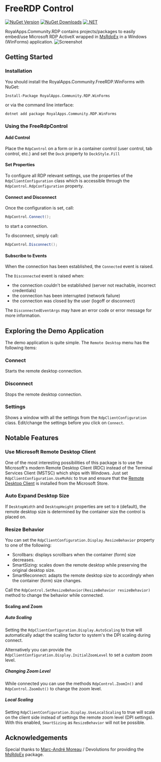 # FreeRDP Control

[![NuGet Version](https://img.shields.io/nuget/v/RoyalApps.Community.Rdp.WinForms.svg?style=flat)](https://www.nuget.org/packages/RoyalApps.Community.FreeRdp.WinForms)
[![NuGet Downloads](https://img.shields.io/nuget/dt/RoyalApps.Community.Rdp.WinForms.svg?color=green)](https://www.nuget.org/packages/RoyalApps.Community.FreeRdp.WinForms)
[![.NET](https://img.shields.io/badge/.NET-%3E%3D%20%207.0-blueviolet)](https://dotnet.microsoft.com/download)

RoyalApps.Community.RDP contains projects/packages to easily embed/use Microsoft RDP ActiveX wrapped in [MsRdpEx](https://github.com/Devolutions/MsRdpEx) in a Windows (WinForms) application.
![Screenshot](https://raw.githubusercontent.com/royalapplications/royalapps-community-rdp/main/docs/assets/Screenshot.png)

## Getting Started
### Installation
You should install the RoyalApps.Community.FreeRDP.WinForms with NuGet:
```
Install-Package RoyalApps.Community.RDP.WinForms
```
or via the command line interface:
```
dotnet add package RoyalApps.Community.RDP.WinForms
```

### Using the FreeRdpControl
#### Add Control
Place the `RdpControl` on a form or in a container control (user control, tab control, etc.) and set the `Dock` property to `DockStyle.Fill`

#### Set Properties
To configure all RDP relevant settings, use the properties of the `RdpClientConfiguration` class which is accessible through the `RdpControl.RdpConfiguration` property.

#### Connect and Disconnect
Once the configuration is set, call:
```csharp
RdpControl.Connect();
```
to start a connection.

To disconnect, simply call:
```csharp
RdpControl.Disconnect();
```
#### Subscribe to Events
When the connection has been established, the `Connected` event is raised.

The `Disconnected` event is raised when:
* the connection couldn't be established (server not reachable, incorrect credentials)
* the connection has been interrupted (network failure)
* the connection was closed by the user (logoff or disconnect)

The `DisconnectedEventArgs` may have an error code or error message for more information.

## Exploring the Demo Application
The demo application is quite simple. The `Remote Desktop` menu has the following items:
### Connect
Starts the remote desktop connection.

### Disconnect
Stops the remote desktop connection.

### Settings
Shows a window with all the settings from the `RdpClientConfiguration` class. Edit/change the settings before you click on `Connect`.

## Notable Features

### Use Microsoft Remote Desktop Client
One of the most interesting possibilities of this package is to use the Microsoft's modern Remote Desktop Client (RDC) instead of the Terminal Services Client (MSTSC) which ships with Windows. Just set `RdpClientConfiguration.UseMsRdc` to true and ensure that the [Remote Desktop Client](https://www.microsoft.com/store/productId/9WZDNCRFJ3PS) is installed from the Microsoft Store. 

### Auto Expand Desktop Size
If `DesktopWidth` and `DesktopHeight` properties are set to `0` (default), the remote desktop size is determined by the container size the control is placed on.

### Resize Behavior
You can set the `RdpClientConfiguration.Display.ResizeBehavior` property to one of the following:
- Scrollbars: displays scrollbars when the container (form) size decreases.
- SmartSizing: scales down the remote desktop while preserving the original desktop size.
- SmartReconnect: adapts the remote desktop size to accordingly when the container (form) size changes.

Call the `RdpControl.SetResizeBehavior(ResizeBehavior resizeBehavior)` method to change the behavior while connected.

#### Scaling and Zoom
##### Auto Scaling
Setting the `RdpClientConfiguration.Display.AutoScaling` to true will automatically adapt the scaling factor to system's the DPI scaling during connect.

Alternatively you can provide the `RdpClientConfiguration.Display.InitialZoomLevel` to set a custom zoom level.

##### Changing Zoom Level
While connected you can use the methods `RdpControl.ZoomIn()` and `RdpControl.ZoomOut()` to change the zoom level.

##### Local Scaling
Setting `RdpClientConfiguration.Display.UseLocalScaling` to true will scale on the client side instead of settings the remote zoom level (DPI settings). With this enabled, `SmartSizing` as `ResizeBehavior` will not be possible.

## Acknowledgements
Special thanks to [Marc-André Moreau](https://github.com/awakecoding) / Devolutions for providing the [MsRdpEx](https://github.com/Devolutions/MsRdpEx) package.
